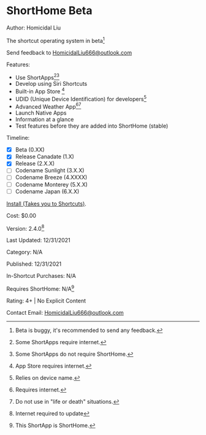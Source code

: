 # ShortHome Beta
Author: Homicidal Liu

The shortcut operating system in beta[^9]

Send feedback to HomicidalLiu666@outlook.com

Features:

- Use ShortApps[^1][^2]
- Develop using Siri Shortcuts
- Built-in App Store [^3]
- UDID (Unique Device Identification) for developers[^4]
- Advanced Weather App[^5][^6]
- Launch Native Apps
- Information at a glance
- Test features before they are added into ShortHome (stable)

Timeline:
- [x] Beta (0.XX)
- [X] Release Canadate (1.X)
- [x] Release (2.X.X)
- [ ] Codename Sunlight (3.X.X)
- [ ] Codename Breeze (4.XXXX)
- [ ] Codename Monterey (5.X.X)
- [ ] Codename Japan (6.X.X)

[^1]: Some ShortApps require internet.
[^2]: Some ShortApps do not require ShortHome.
[^3]: App Store requires internet.
[^4]: Relies on device name.
[^5]: Requires internet.
[^6]: Do not use in "life or death" situations.
[^7]: Internet required to update
[^8]: This ShortApp is ShortHome.
[^9]: Beta is buggy, it's recommended to send any feedback.

[Install (Takes you to Shortcuts)](https://www.icloud.com/shortcuts/cdd4e64a42e84db6956a43feb81f8803).

Cost: $0.00

Version: 2.4.0[^7]

Last Updated: 12/31/2021

Category: N/A

Published: 12/31/2021

In-Shortcut Purchases: N/A

Requires ShortHome: N/A[^8]

Rating: 4+ | No Explicit Content

Contact Email: HomicidalLiu666@outlook.com
